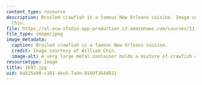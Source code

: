 ```yaml
---
content_type: resource
description: Broiled crawfish is a famous New Orleans cuisine. Image courtesy of William
  Chin.
file: https://ol-ocw-studio-app-production.s3.amazonaws.com/courses/11-027-city-to-city-comparing-researching-and-writing-about-cities-new-orleans-spring-2011/0ab25a90c1014ec67ade8160f264d031_1697.jpg
file_type: image/jpeg
image_metadata:
  caption: Broiled crawfish is a famous New Orleans cuisine.
  credit: Image courtesy of William Chin.
  image-alt: A very large metal container holds a mixture of crawfish and lemons.
resourcetype: Image
title: 1697.jpg
uid: 0ab25a90-c101-4ec6-7ade-8160f264d031
---
```


